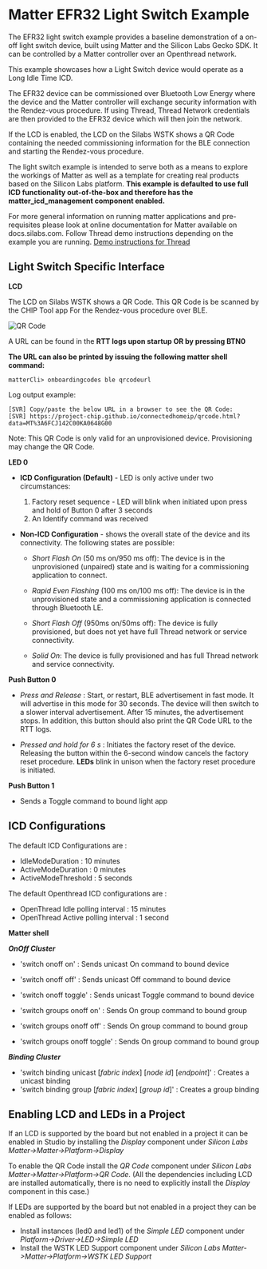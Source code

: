# Matter EFR32 Light Switch Example

The EFR32 light switch example provides a baseline demonstration of a on-off
light switch device, built using Matter and the Silicon Labs Gecko SDK. It can
be controlled by a Matter controller over an Openthread network.

This example showcases how a Light Switch device would operate as a Long Idle Time ICD.

The EFR32 device can be commissioned over Bluetooth Low Energy where the device
and the Matter controller will exchange security information with the Rendez-vous
procedure. If using Thread, Thread Network credentials are then provided to the
EFR32 device which will then join the network.

If the LCD is enabled, the LCD on the Silabs WSTK shows a QR Code containing the
needed commissioning information for the BLE connection and starting the
Rendez-vous procedure.

The light switch example is intended to serve both as a means to explore the
workings of Matter as well as a template for creating real products based on the
Silicon Labs platform. **This example is defaulted to use full ICD functionality
out-of-the-box and therefore has the matter_icd_management component enabled.**

For more general information on running matter applications and pre-requisites please look at online
documentation for Matter available on docs.silabs.com. Follow Thread demo instructions depending on the example you are running.
[Demo instructions for Thread](https://docs.silabs.com/matter/2.5.2/matter-thread)

## Light Switch Specific Interface

**LCD** 

The LCD on Silabs WSTK shows a QR Code. This QR Code is be scanned by the CHIP Tool app For the Rendez-vous procedure over BLE.

![QR Code](qr_code_img.png)

A URL can be found in the **RTT logs upon startup OR by pressing BTN0**

**The URL can also be printed by issuing the following matter shell command:**

```shell
matterCli> onboardingcodes ble qrcodeurl
```

Log output example:

```shell
[SVR] Copy/paste the below URL in a browser to see the QR Code:
[SVR] https://project-chip.github.io/connectedhomeip/qrcode.html?data=MT%3A6FCJ142C00KA0648G00
```

Note: This QR Code is only valid for an unprovisioned device. Provisioning may change the QR Code.

**LED 0**

- **ICD Configuration (Default)** - LED is only active under two circumstances:

  1. Factory reset sequence - LED will blink when initiated upon press and hold of
     Button 0 after 3 seconds
  2. An Identify command was received

- **Non-ICD Configuration** - shows the overall state of the device and its connectivity. The
  following states are possible:

  - _Short Flash On_ (50 ms on/950 ms off): The device is in the
    unprovisioned (unpaired) state and is waiting for a commissioning
    application to connect.

  - _Rapid Even Flashing_ (100 ms on/100 ms off): The device is in the
    unprovisioned state and a commissioning application is connected through
    Bluetooth LE.

  - _Short Flash Off_ (950ms on/50ms off): The device is fully
    provisioned, but does not yet have full Thread network or service
    connectivity.

  - _Solid On_: The device is fully provisioned and has full Thread
    network and service connectivity.

**Push Button 0**

- _Press and Release_ : Start, or restart, BLE advertisement in fast mode. It will advertise in this mode
  for 30 seconds. The device will then switch to a slower interval advertisement.
  After 15 minutes, the advertisement stops. In addition, this button should also print the QR Code URL to the RTT logs.

- _Pressed and hold for 6 s_ : Initiates the factory reset of the device. Releasing the button within the 6-second window cancels the factory reset procedure. **LEDs** blink in unison when the factory reset procedure is initiated.

**Push Button 1**

- Sends a Toggle command to bound light app

## ICD Configurations

The default ICD Configurations are :

- IdleModeDuration : 10 minutes
- ActiveModeDuration : 0 minutes
- ActiveModeThreshold : 5 seconds

The default Openthread ICD configurations are :

- OpenThread Idle polling interval : 15 minutes
- OpenThread Active polling interval : 1 second

**Matter shell**

**_OnOff Cluster_**

- 'switch onoff on' : Sends unicast On command to bound device
- 'switch onoff off' : Sends unicast Off command to bound device
- 'switch onoff toggle' : Sends unicast Toggle command to bound device

- 'switch groups onoff on' : Sends On group command to bound group
- 'switch groups onoff off' : Sends On group command to bound group
- 'switch groups onoff toggle' : Sends On group command to bound group

**_Binding Cluster_**

- 'switch binding unicast [*fabric index*] [*node id*] [*endpoint*]' : Creates a unicast binding
- 'switch binding group [*fabric index*] [*group id*]' : Creates a group binding

## Enabling LCD and LEDs in a Project

If an LCD is supported by the board but not enabled in a project it can be enabled in Studio by installing the _Display_ component under _Silicon Labs Matter->Matter->Platform->Display_

To enable the QR Code install the _QR Code_ component under _Silicon Labs Matter->Matter->Platform->QR Code_. (All the dependencies including LCD are installed automatically, there is no need to explicitly install the _Display_ component in this case.)

If LEDs are supported by the board but not enabled in a project they can be enabled as follows:

- Install instances (led0 and led1) of the _Simple LED_ component under _Platform->Driver->LED->Simple LED_
- Install the WSTK LED Support component under _Silicon Labs Matter->Matter->Platform->WSTK LED Support_
